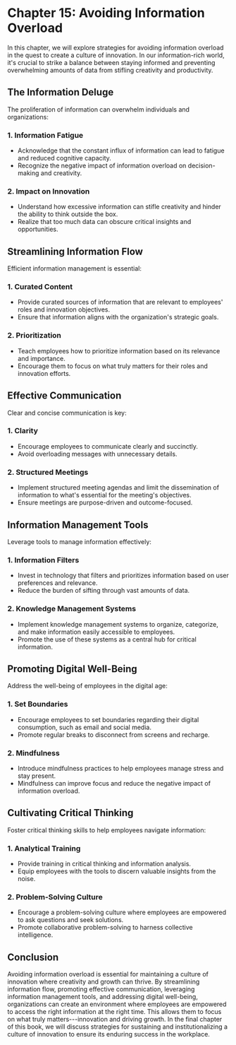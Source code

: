 Chapter 15: Avoiding Information Overload
=========================================

In this chapter, we will explore strategies for avoiding information overload in the quest to create a culture of innovation. In our information-rich world, it's crucial to strike a balance between staying informed and preventing overwhelming amounts of data from stifling creativity and productivity.

The Information Deluge
----------------------

The proliferation of information can overwhelm individuals and organizations:

### **1. Information Fatigue**

* Acknowledge that the constant influx of information can lead to fatigue and reduced cognitive capacity.
* Recognize the negative impact of information overload on decision-making and creativity.

### **2. Impact on Innovation**

* Understand how excessive information can stifle creativity and hinder the ability to think outside the box.
* Realize that too much data can obscure critical insights and opportunities.

Streamlining Information Flow
-----------------------------

Efficient information management is essential:

### **1. Curated Content**

* Provide curated sources of information that are relevant to employees' roles and innovation objectives.
* Ensure that information aligns with the organization's strategic goals.

### **2. Prioritization**

* Teach employees how to prioritize information based on its relevance and importance.
* Encourage them to focus on what truly matters for their roles and innovation efforts.

Effective Communication
-----------------------

Clear and concise communication is key:

### **1. Clarity**

* Encourage employees to communicate clearly and succinctly.
* Avoid overloading messages with unnecessary details.

### **2. Structured Meetings**

* Implement structured meeting agendas and limit the dissemination of information to what's essential for the meeting's objectives.
* Ensure meetings are purpose-driven and outcome-focused.

Information Management Tools
----------------------------

Leverage tools to manage information effectively:

### **1. Information Filters**

* Invest in technology that filters and prioritizes information based on user preferences and relevance.
* Reduce the burden of sifting through vast amounts of data.

### **2. Knowledge Management Systems**

* Implement knowledge management systems to organize, categorize, and make information easily accessible to employees.
* Promote the use of these systems as a central hub for critical information.

Promoting Digital Well-Being
----------------------------

Address the well-being of employees in the digital age:

### **1. Set Boundaries**

* Encourage employees to set boundaries regarding their digital consumption, such as email and social media.
* Promote regular breaks to disconnect from screens and recharge.

### **2. Mindfulness**

* Introduce mindfulness practices to help employees manage stress and stay present.
* Mindfulness can improve focus and reduce the negative impact of information overload.

Cultivating Critical Thinking
-----------------------------

Foster critical thinking skills to help employees navigate information:

### **1. Analytical Training**

* Provide training in critical thinking and information analysis.
* Equip employees with the tools to discern valuable insights from the noise.

### **2. Problem-Solving Culture**

* Encourage a problem-solving culture where employees are empowered to ask questions and seek solutions.
* Promote collaborative problem-solving to harness collective intelligence.

Conclusion
----------

Avoiding information overload is essential for maintaining a culture of innovation where creativity and growth can thrive. By streamlining information flow, promoting effective communication, leveraging information management tools, and addressing digital well-being, organizations can create an environment where employees are empowered to access the right information at the right time. This allows them to focus on what truly matters---innovation and driving growth. In the final chapter of this book, we will discuss strategies for sustaining and institutionalizing a culture of innovation to ensure its enduring success in the workplace.
